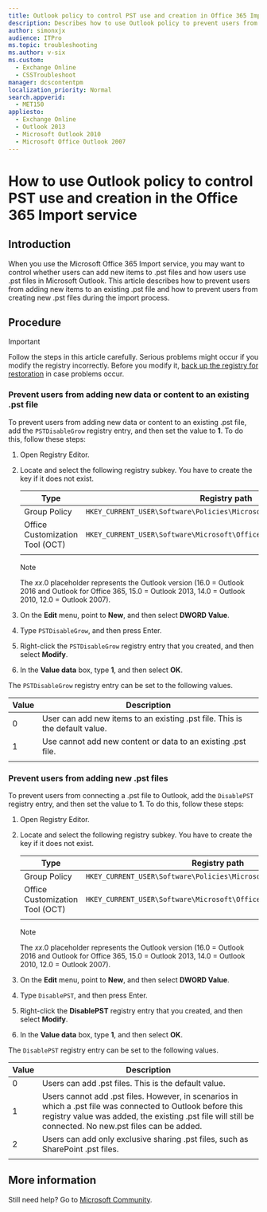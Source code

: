 ```yaml
---
title: Outlook policy to control PST use and creation in Office 365 Import service
description: Describes how to use Outlook policy to prevent users from adding new items to a .pst file and to prevent users from creating new .pst files during the import process. This applies to the Office 365 Import service.
author: simonxjx
audience: ITPro
ms.topic: troubleshooting
ms.author: v-six
ms.custom: 
  - Exchange Online
  - CSSTroubleshoot
manager: dcscontentpm
localization_priority: Normal
search.appverid: 
  - MET150
appliesto: 
  - Exchange Online
  - Outlook 2013
  - Microsoft Outlook 2010
  - Microsoft Office Outlook 2007
---
```


# How to use Outlook policy to control PST use and creation in the Office 365 Import service

## Introduction

When you use the Microsoft Office 365 Import service, you may want to control whether users can add new items to .pst files and how users use .pst files in Microsoft Outlook. This article describes how to prevent users from adding new items to an existing .pst file and how to prevent users from creating new .pst files during the import process.

## Procedure

> [!IMPORTANT]
> Follow the steps in this article carefully. Serious problems might occur if you modify the registry incorrectly. Before you modify it, [back up the registry for restoration](https://support.microsoft.com/help/322756) in case problems occur.

### Prevent users from adding new data or content to an existing .pst file

To prevent users from adding new data or content to an existing .pst file, add the `PSTDisableGrow` registry entry, and then set the value to **1**. To do this, follow these steps:

1. Open Registry Editor.
1. Locate and select the following registry subkey. You have to create the key if it does not exist.

   |Type|Registry path|
   |-|-|
   |Group Policy|`HKEY_CURRENT_USER\Software\Policies\Microsoft\Office\xx.0\Outlook\PST`|
   |Office Customization Tool (OCT)|`HKEY_CURRENT_USER\Software\Microsoft\Office\xx.0\Outlook\PST`|
   |||

   > [!NOTE]
   > The *xx*.0 placeholder represents the Outlook version (16.0 = Outlook 2016 and Outlook for Office 365, 15.0 = Outlook 2013, 14.0 = Outlook 2010, 12.0 = Outlook 2007).

1. On the **Edit** menu, point to **New**, and then select **DWORD Value**.
1. Type `PSTDisableGrow`, and then press Enter.
1. Right-click the `PSTDisableGrow` registry entry that you created, and then select **Modify**.
1. In the **Value data** box, type **1**, and then select **OK**.

The `PSTDisableGrow` registry entry can be set to the following values.

|Value|Description|
|-|-|
|0|User can add new items to an existing .pst file. This is the default value.|
|1|Use cannot add new content or data to an existing .pst file.|
|||

### Prevent users from adding new .pst files

To prevent users from connecting a .pst file to Outlook, add the `DisablePST` registry entry, and then set the value to **1**. To do this, follow these steps:

1. Open Registry Editor.
1. Locate and select the following registry subkey. You have to create the key if it does not exist.

   |Type|Registry path|
   |-|-|
   |Group Policy|`HKEY_CURRENT_USER\Software\Policies\Microsoft\Office\xx.0\Outlook`|
   |Office Customization Tool (OCT)|`HKEY_CURRENT_USER\Software\Microsoft\Office\xx.0\Outlook`|
   |||

   > [!NOTE]
   > The *xx*.0 placeholder represents the Outlook version (16.0 = Outlook 2016 and Outlook for Office 365, 15.0 = Outlook 2013, 14.0 = Outlook 2010, 12.0 = Outlook 2007).

1. On the **Edit** menu, point to **New**, and then select **DWORD Value**.
1. Type `DisablePST`, and then press Enter.
1. Right-click the **DisablePST** registry entry that you created, and then select **Modify**.
1. In the **Value data** box, type **1**, and then select **OK**.

The `DisablePST` registry entry can be set to the following values.

|Value|Description|
|-|-|
|0|Users can add .pst files. This is the default value.|
|1|Users cannot add .pst files. However, in scenarios in which a .pst file was connected to Outlook before this registry value was added, the existing .pst file will still be connected. No new.pst files can be added.|
|2|Users can add only exclusive sharing .pst files, such as SharePoint .pst files.|
|||

## More information

Still need help? Go to [Microsoft Community](https://answers.microsoft.com/).
